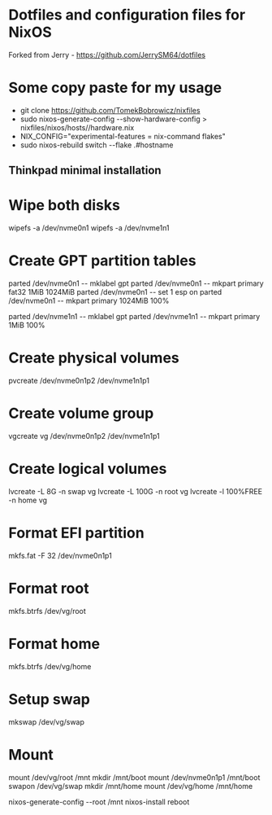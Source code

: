 # Dotfiles and configuration files for NixOS

Forked from Jerry - https://github.com/JerrySM64/dotfiles 

# Some copy paste for my usage

- git clone https://github.com/TomekBobrowicz/nixfiles
- sudo nixos-generate-config --show-hardware-config > nixfiles/nixos/hosts/<hostname>/hardware.nix
- NIX_CONFIG="experimental-features = nix-command flakes" 
- sudo nixos-rebuild switch --flake .#hostname


## Thinkpad minimal installation

# Wipe both disks
wipefs -a /dev/nvme0n1
wipefs -a /dev/nvme1n1

# Create GPT partition tables
parted /dev/nvme0n1 -- mklabel gpt
parted /dev/nvme0n1 -- mkpart primary fat32 1MiB 1024MiB
parted /dev/nvme0n1 -- set 1 esp on
parted /dev/nvme0n1 -- mkpart primary 1024MiB 100%

parted /dev/nvme1n1 -- mklabel gpt
parted /dev/nvme1n1 -- mkpart primary 1MiB 100%

# Create physical volumes
pvcreate /dev/nvme0n1p2 /dev/nvme1n1p1

# Create volume group
vgcreate vg /dev/nvme0n1p2 /dev/nvme1n1p1

# Create logical volumes
lvcreate -L 8G -n swap vg
lvcreate -L 100G -n root vg
lvcreate -l 100%FREE -n home vg

# Format EFI partition
mkfs.fat -F 32 /dev/nvme0n1p1

# Format root
mkfs.btrfs /dev/vg/root

# Format home
mkfs.btrfs /dev/vg/home

# Setup swap
mkswap /dev/vg/swap

# Mount
mount /dev/vg/root /mnt
mkdir /mnt/boot
mount /dev/nvme0n1p1 /mnt/boot
swapon /dev/vg/swap
mkdir /mnt/home
mount /dev/vg/home /mnt/home

nixos-generate-config --root /mnt
nixos-install
reboot

